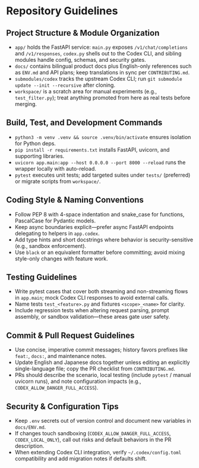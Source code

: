 # Repository Guidelines

## Project Structure & Module Organization
- `app/` holds the FastAPI service: `main.py` exposes `/v1/chat/completions` and `/v1/responses`, `codex.py` shells out to the Codex CLI, and sibling modules handle config, schemas, and security gates.
- `docs/` contains bilingual product docs plus English-only references such as `ENV.md` and API plans; keep translations in sync per `CONTRIBUTING.md`.
- `submodules/codex` tracks the upstream Codex CLI; run `git submodule update --init --recursive` after cloning.
- `workspace/` is a scratch area for manual experiments (e.g., `test_filter.py`); treat anything promoted from here as real tests before merging.

## Build, Test, and Development Commands
- `python3 -m venv .venv && source .venv/bin/activate` ensures isolation for Python deps.
- `pip install -r requirements.txt` installs FastAPI, uvicorn, and supporting libraries.
- `uvicorn app.main:app --host 0.0.0.0 --port 8000 --reload` runs the wrapper locally with auto-reload.
- `pytest` executes unit tests; add targeted suites under `tests/` (preferred) or migrate scripts from `workspace/`.

## Coding Style & Naming Conventions
- Follow PEP 8 with 4-space indentation and snake_case for functions, PascalCase for Pydantic models.
- Keep async boundaries explicit—prefer async FastAPI endpoints delegating to helpers in `app.codex`.
- Add type hints and short docstrings where behavior is security-sensitive (e.g., sandbox enforcement).
- Use `black` or an equivalent formatter before committing; avoid mixing style-only changes with feature work.

## Testing Guidelines
- Write pytest cases that cover both streaming and non-streaming flows in `app.main`; mock Codex CLI responses to avoid external calls.
- Name tests `test_<feature>.py` and fixtures `<scope>_<name>` for clarity.
- Include regression tests when altering request parsing, prompt assembly, or sandbox validation—these areas gate user safety.

## Commit & Pull Request Guidelines
- Use concise, imperative commit messages; history favors prefixes like `feat:`, `docs:`, and maintenance notes.
- Update English and Japanese docs together unless editing an explicitly single-language file; copy the PR checklist from `CONTRIBUTING.md`.
- PRs should describe the scenario, local testing (include `pytest` / manual uvicorn runs), and note configuration impacts (e.g., `CODEX_ALLOW_DANGER_FULL_ACCESS`).

## Security & Configuration Tips
- Keep `.env` secrets out of version control and document new variables in `docs/ENV.md`.
- If changes touch sandboxing (`CODEX_ALLOW_DANGER_FULL_ACCESS`, `CODEX_LOCAL_ONLY`), call out risks and default behaviors in the PR description.
- When extending Codex CLI integration, verify `~/.codex/config.toml` compatibility and add migration notes if defaults shift.
